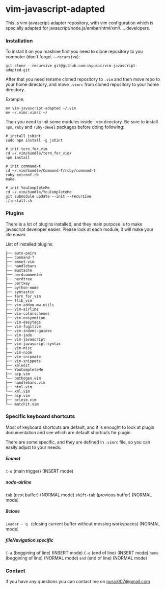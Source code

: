 vim-javascript-adapted
=========

This is vim-javascript-adapter repository, with vim configuration which is specially adapted for javascript/node.js/ember/html/xml/.... developers.

### Installation

To install it on you mashine first you need to clone repository to you computer (don't forget ``--recursive``):
```
git clone --recursive git@github.com:ivpusic/vim-javascript-adapted.git
```

After that you need rename cloned repository to ``.vim`` and then move repo to your home directory, and move ``.vimrc`` from cloned repository to your home directory.

Example:
```
mv vim-javascript-adapted ~/.vim
mv ~/.vim/.vimrc ~/
```

Then you need to init some modules inside ``.vim`` directory. Be sure to install ``npm``, ``ruby`` and ``ruby-devel`` packages before doing following:

```
# install jshint
sudo npm install -g jshint

# init tern_for_vim
cd ~/.vim/bundle/tern_for_vim/
npm install

# init command-t
cd ~/.vim/bundle/Command-T/ruby/command-t
ruby extconf.rb
make

# init YouCompleteMe
cd ~/.vim/bundle/YouCompleteMe
git submodule update --init --recursive
./install.sh
```

### Plugins

There is a lot of plugins installed, and they main purpose is to make javascript developer easier.
Please look at each module, it will make your life easier.

List of installed plugins:
```
├── auto-pairs
├── Command-T
├── emmet-vim
├── handlebars
├── mustache
├── nerdcommenter
├── nerdtree
├── portkey
├── python-mode
├── syntastic
├── tern_for_vim
├── tlib_vim
├── vim-addon-mw-utils
├── vim-airline
├── vim-colorschemes
├── vim-easymotion
├── vim-easytags
├── vim-fugitive
├── vim-indent-guides
├── vim-jade
├── vim-javascript
├── vim-javascript-syntax
├── vim-misc
├── vim-node
├── vim-snipmate
├── vim-snippets
├── xmledit
└── YouCompleteMe
├── acp.vim
└── pathogen.vim
├── handlebars.vim
├── html.vim
└── xml.vim
├── acp.vim
├── bclose.vim
└── matchit.vim

```

### Specific keyboard shortcuts

Most of keyboard shortcuts are default, and it is enought to look at plugin documentation and see which are default shortcuts for plugin.

There are some specific, and they are defined in ``.vimrc`` file, so you can easily adjust to your needs.

##### Emmet
``C-o`` (main trigger) (INSERT mode)

##### node-airline
``tab`` (next buffer) (NORMAL mode)
``shift-tab`` (previous buffer) (NORMAL mode)

##### Bclose
``Leader - q `` (closing current buffer without messing workspaces) (NORMAL mode)

##### fileNavigation specific
``C-a`` (beggining of line) (INSERT mode)
``C-e`` (end of line) (INSERT mode)
``home`` (beggining of line) (NORMAL mode)
``end`` (end of line) (NORMAL mode)

### Contact

If you have any questions you can contact me on pusic007@gmail.com
